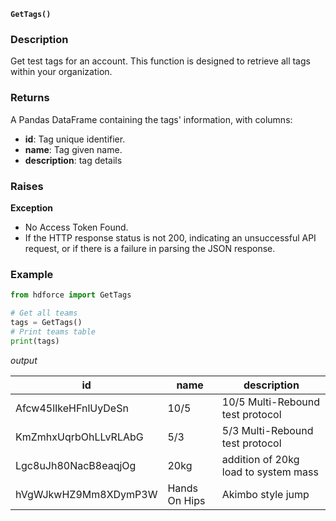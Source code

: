 __`GetTags()`__

### Description
Get test tags for an account. This function is designed to retrieve all tags within your organization.

### Returns
A Pandas DataFrame containing the tags' information, with columns:

* __id__: Tag unique identifier.
* __name__: Tag given name.
* __description__: tag details

### Raises
**Exception**

* No Access Token Found.
* If the HTTP response status is not 200, indicating an unsuccessful API request, or if there is a failure in parsing the JSON response.


### Example

``` Python
from hdforce import GetTags

# Get all teams
tags = GetTags()
# Print teams table
print(tags)
```

_output_

| id                  | name                  | description                            |
|---------------------|-----------------------|----------------------------------------|
| Afcw45lIkeHFnlUyDeSn | 10/5                  | 10/5 Multi-Rebound test protocol       |
| KmZmhxUqrbOhLLvRLAbG | 5/3                   | 5/3 Multi-Rebound test protocol        |
| Lgc8uJh80NacB8eaqjOg | 20kg                  | addition of 20kg load to system mass   |
| hVgWJkwHZ9Mm8XDymP3W | Hands On Hips         | Akimbo style jump                      |
